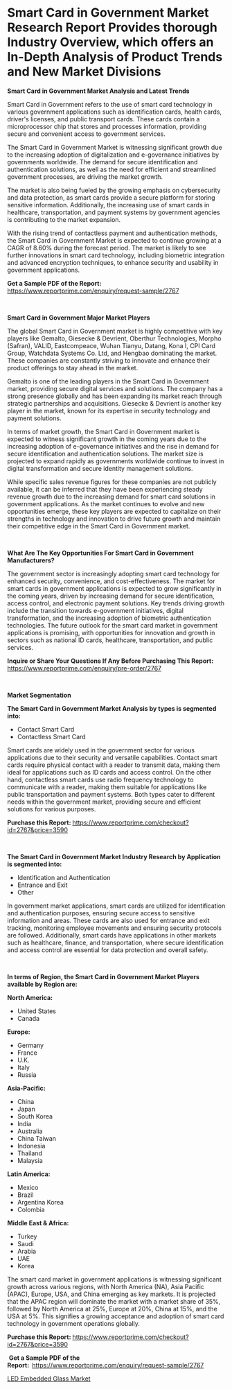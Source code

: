 <p><h1>Smart Card in Government Market Research Report Provides thorough Industry Overview, which offers an In-Depth Analysis of Product Trends and New Market Divisions</h1></p><p><strong>Smart Card in Government Market Analysis and Latest Trends</strong></p>
<p><p>Smart Card in Government refers to the use of smart card technology in various government applications such as identification cards, health cards, driver's licenses, and public transport cards. These cards contain a microprocessor chip that stores and processes information, providing secure and convenient access to government services.</p><p>The Smart Card in Government Market is witnessing significant growth due to the increasing adoption of digitalization and e-governance initiatives by governments worldwide. The demand for secure identification and authentication solutions, as well as the need for efficient and streamlined government processes, are driving the market growth.</p><p>The market is also being fueled by the growing emphasis on cybersecurity and data protection, as smart cards provide a secure platform for storing sensitive information. Additionally, the increasing use of smart cards in healthcare, transportation, and payment systems by government agencies is contributing to the market expansion.</p><p>With the rising trend of contactless payment and authentication methods, the Smart Card in Government Market is expected to continue growing at a CAGR of 8.60% during the forecast period. The market is likely to see further innovations in smart card technology, including biometric integration and advanced encryption techniques, to enhance security and usability in government applications.</p></p>
<p><strong>Get a Sample PDF of the Report:&nbsp;</strong> <a href="https://www.reportprime.com/enquiry/request-sample/2767">https://www.reportprime.com/enquiry/request-sample/2767</a></p>
<p>&nbsp;</p>
<p><strong>Smart Card in Government Major Market Players</strong></p>
<p><p>The global Smart Card in Government market is highly competitive with key players like Gemalto, Giesecke & Devrient, Oberthur Technologies, Morpho (Safran), VALID, Eastcompeace, Wuhan Tianyu, Datang, Kona I, CPI Card Group, Watchdata Systems Co. Ltd, and Hengbao dominating the market. These companies are constantly striving to innovate and enhance their product offerings to stay ahead in the market.</p><p>Gemalto is one of the leading players in the Smart Card in Government market, providing secure digital services and solutions. The company has a strong presence globally and has been expanding its market reach through strategic partnerships and acquisitions. Giesecke & Devrient is another key player in the market, known for its expertise in security technology and payment solutions.</p><p>In terms of market growth, the Smart Card in Government market is expected to witness significant growth in the coming years due to the increasing adoption of e-governance initiatives and the rise in demand for secure identification and authentication solutions. The market size is projected to expand rapidly as governments worldwide continue to invest in digital transformation and secure identity management solutions.</p><p>While specific sales revenue figures for these companies are not publicly available, it can be inferred that they have been experiencing steady revenue growth due to the increasing demand for smart card solutions in government applications. As the market continues to evolve and new opportunities emerge, these key players are expected to capitalize on their strengths in technology and innovation to drive future growth and maintain their competitive edge in the Smart Card in Government market.</p></p>
<p>&nbsp;</p>
<p><strong>What Are The Key Opportunities For Smart Card in Government Manufacturers?</strong></p>
<p><p>The government sector is increasingly adopting smart card technology for enhanced security, convenience, and cost-effectiveness. The market for smart cards in government applications is expected to grow significantly in the coming years, driven by increasing demand for secure identification, access control, and electronic payment solutions. Key trends driving growth include the transition towards e-government initiatives, digital transformation, and the increasing adoption of biometric authentication technologies. The future outlook for the smart card market in government applications is promising, with opportunities for innovation and growth in sectors such as national ID cards, healthcare, transportation, and public services.</p></p>
<p><strong>Inquire or Share Your Questions If Any Before Purchasing This Report:</strong> <a href="https://www.reportprime.com/enquiry/pre-order/2767">https://www.reportprime.com/enquiry/pre-order/2767</a></p>
<p>&nbsp;</p>
<p><strong>Market Segmentation</strong></p>
<p><strong>The Smart Card in Government Market Analysis by types is segmented into:</strong></p>
<p><ul><li>Contact Smart Card</li><li>Contactless Smart Card</li></ul></p>
<p><p>Smart cards are widely used in the government sector for various applications due to their security and versatile capabilities. Contact smart cards require physical contact with a reader to transmit data, making them ideal for applications such as ID cards and access control. On the other hand, contactless smart cards use radio frequency technology to communicate with a reader, making them suitable for applications like public transportation and payment systems. Both types cater to different needs within the government market, providing secure and efficient solutions for various purposes.</p></p>
<p><strong>Purchase this Report:&nbsp;</strong><a href="https://www.reportprime.com/checkout?id=2767&price=3590">https://www.reportprime.com/checkout?id=2767&price=3590</a></p>
<p>&nbsp;</p>
<p><strong>The Smart Card in Government Market Industry Research by Application is segmented into:</strong></p>
<p><ul><li>Identification and Authentication</li><li>Entrance and Exit</li><li>Other</li></ul></p>
<p><p>In government market applications, smart cards are utilized for identification and authentication purposes, ensuring secure access to sensitive information and areas. These cards are also used for entrance and exit tracking, monitoring employee movements and ensuring security protocols are followed. Additionally, smart cards have applications in other markets such as healthcare, finance, and transportation, where secure identification and access control are essential for data protection and overall safety.</p></p>
<p>&nbsp;</p>
<p><strong>In terms of Region, the Smart Card in Government Market Players available by Region are:</strong></p>
<p>
    <p> <strong> North America: </strong>
        <ul>
            <li>United States</li>
            <li>Canada</li>
        </ul>
        </p> 
    <p> <strong> Europe: </strong>
        <ul>
            <li>Germany</li>
            <li>France</li>
            <li>U.K.</li>
            <li>Italy</li>
            <li>Russia</li>
        </ul>
        </p> 
    <p> <strong> Asia-Pacific: </strong>
        <ul>
            <li>China</li>
            <li>Japan</li>
            <li>South Korea</li>
            <li>India</li>
            <li>Australia</li>
            <li>China Taiwan</li>
            <li>Indonesia</li>
            <li>Thailand</li>
            <li>Malaysia</li>
        </ul>
        </p> 
    <p> <strong> Latin America: </strong>
        <ul>
            <li>Mexico</li>
            <li>Brazil</li>
            <li>Argentina Korea</li>
            <li>Colombia</li>
        </ul>
        </p> 
    <p> <strong> Middle East & Africa: </strong>
        <ul>
            <li>Turkey</li>
            <li>Saudi</li>
            <li>Arabia</li>
            <li>UAE</li>
            <li>Korea</li>
        </ul>
    </p>
    </p>
<p><p>The smart card market in government applications is witnessing significant growth across various regions, with North America (NA), Asia Pacific (APAC), Europe, USA, and China emerging as key markets. It is projected that the APAC region will dominate the market with a market share of 35%, followed by North America at 25%, Europe at 20%, China at 15%, and the USA at 5%. This signifies a growing acceptance and adoption of smart card technology in government operations globally.</p></p>
<p><strong>Purchase this Report: </strong><a href="https://www.reportprime.com/checkout?id=2767&price=3590">https://www.reportprime.com/checkout?id=2767&price=3590</a></p>
<p>&nbsp;<strong>Get a Sample PDF of the Report:&nbsp;&nbsp;</strong><a href="https://www.reportprime.com/enquiry/request-sample/2767">https://www.reportprime.com/enquiry/request-sample/2767</a></p>
<p><strong></strong></p>
<p><p><a href="https://github.com/ChiragRP21/Market-Research-Report-List-4/blob/main/led-embedded-glass-market.md">LED Embedded Glass Market</a></p></p>